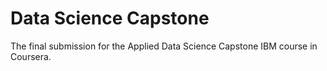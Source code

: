 # Data Science Capstone

The final submission for the Applied Data Science Capstone IBM course in Coursera. 
